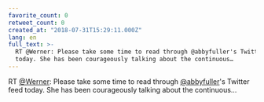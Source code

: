 ```yaml
---
favorite_count: 0
retweet_count: 0
created_at: "2018-07-31T15:29:11.000Z"
lang: en
full_text: >-
  RT @Werner: Please take some time to read through @abbyfuller's Twitter feed
  today. She has been courageously talking about the continuous…
---
```


RT [@Werner](https://twitter.com/Werner): Please take some time to read through
[@abbyfuller](https://twitter.com/abbyfuller)'s Twitter feed today. She has been
courageously talking about the continuous…
